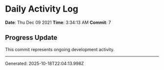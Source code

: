 # Daily Activity Log

**Date**: Thu Dec 09 2021
**Time**: 3:34:13 AM
**Commit**: 7

## Progress Update

This commit represents ongoing development activity.

---
Generated: 2025-10-18T22:04:13.998Z

